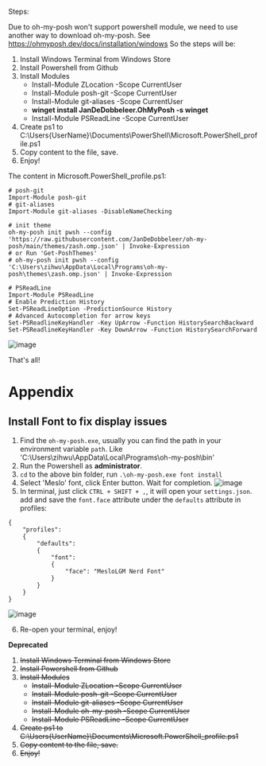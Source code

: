 Steps:

Due to oh-my-posh won't support powershell module, we need to use another way to download oh-my-posh. See https://ohmyposh.dev/docs/installation/windows
So the steps will be:

1. Install Windows Terminal from Windows Store
2. Install Powershell from Github
3. Install Modules
   - Install-Module ZLocation -Scope CurrentUser
   - Install-Module posh-git -Scope CurrentUser
   - Install-Module git-aliases -Scope CurrentUser
   - **winget install JanDeDobbeleer.OhMyPosh -s winget**
   - Install-Module PSReadLine -Scope CurrentUser
4. Create ps1 to C:\Users\{UserName}\Documents\PowerShell\Microsoft.PowerShell_profile.ps1
5. Copy content to the file, save.
6. Enjoy!

The content in Microsoft.PowerShell_profile.ps1:

```
# posh-git
Import-Module posh-git
# git-aliases
Import-Module git-aliases -DisableNameChecking

# init theme
oh-my-posh init pwsh --config 'https://raw.githubusercontent.com/JanDeDobbeleer/oh-my-posh/main/themes/zash.omp.json' | Invoke-Expression
# or Run 'Get-PoshThemes'
# oh-my-posh init pwsh --config 'C:\Users\zihwu\AppData\Local\Programs\oh-my-posh\themes\zash.omp.json' | Invoke-Expression

# PSReadLine
Import-Module PSReadLine
# Enable Prediction History
Set-PSReadLineOption -PredictionSource History
# Advanced Autocompletion for arrow keys
Set-PSReadlineKeyHandler -Key UpArrow -Function HistorySearchBackward
Set-PSReadlineKeyHandler -Key DownArrow -Function HistorySearchForward
```
![image](https://github.com/WuZiHong/PowershellProfile/assets/21151832/1aa5c020-c566-4bfa-8f51-6c3d4a3a9614)

That's all!

# Appendix

## Install Font to fix display issues

1. Find the `oh-my-posh.exe`, usually you can find the path in your environment variable `path`. Like 'C:\Users\zihwu\AppData\Local\Programs\oh-my-posh\bin'
2. Run the Powershell as **administrator**.
3. `cd` to the above bin folder, run `.\oh-my-posh.exe font install`
4. Select 'Meslo' font, click Enter button. Wait for completion.
![image](https://github.com/WuZiHong/PowershellProfile/assets/21151832/e45e134f-a555-4587-a6ba-12ddc6b07537)
5. In terminal, just click `CTRL + SHIFT + ,`, it will open your `settings.json`. add and save the `font.face` attribute under the `defaults` attribute in profiles:
```
{
    "profiles":
    {
        "defaults":
        {
            "font":
            {
                "face": "MesloLGM Nerd Font"
            }
        }
    }
}
```
![image](https://github.com/WuZiHong/PowershellProfile/assets/21151832/4b06a0cd-c3e3-49cd-9289-f36d9ff1fd78)

6. Re-open your terminal, enjoy!

**Deprecated**
1. ~~Install Windows Terminal from Windows Store~~
2. ~~Install Powershell from Github~~
3. ~~Install Modules~~
   - ~~Install-Module ZLocation -Scope CurrentUser~~
   - ~~Install-Module posh-git -Scope CurrentUser~~
   - ~~Install-Module git-aliases -Scope CurrentUser~~
   - ~~Install-Module oh-my-posh -Scope CurrentUser~~
   - ~~Install-Module PSReadLine -Scope CurrentUser~~
4. ~~Create ps1 to C:\Users\{UserName}\Documents\Microsoft.PowerShell_profile.ps1~~
5. ~~Copy content to the file, save.~~
6. ~~Enjoy!~~
